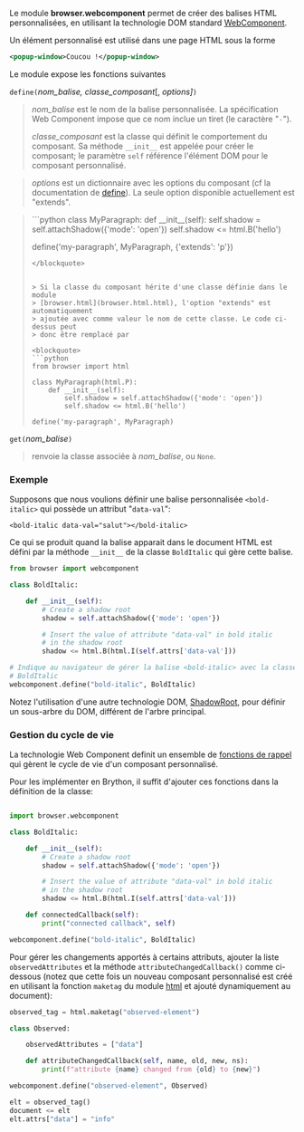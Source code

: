 Le module **browser.webcomponent** permet de créer des balises HTML
personnalisées, en utilisant la technologie DOM standard [WebComponent](https://developer.mozilla.org/en-US/docs/Web/Web_Components/Using_custom_elements).

Un élément personnalisé est utilisé dans une page HTML sous la forme

```xml
<popup-window>Coucou !</popup-window>
```

Le module expose les fonctions suivantes

`define(`_nom_balise, classe_composant_[, _options]_`)`

> _nom_balise_ est le nom de la balise personnalisée. La spécification
> Web Component impose que ce nom inclue un tiret (le caractère "`-`").
>
> _classe_composant_ est la classe qui définit le comportement du composant.
> Sa méthode `__init__` est appelée pour créer le composant; le paramètre
> `self` référence l'élément DOM pour le composant personnalisé.

> _options_ est un dictionnaire avec les options du composant
> (cf la documentation de [define](https://developer.mozilla.org/en-US/docs/Web/API/CustomElementRegistry/define)).
> La seule option disponible actuellement est "extends".

<blockquote>
```python
class MyParagraph:
    def __init__(self):
        self.shadow = self.attachShadow({'mode': 'open'})
        self.shadow <= html.B('hello')

define('my-paragraph', MyParagraph, {'extends': 'p'})
```
</blockquote>


> Si la classe du composant hérite d'une classe définie dans le module
> [browser.html](browser.html.html), l'option "extends" est automatiquement
> ajoutée avec comme valeur le nom de cette classe. Le code ci-dessus peut 
> donc être remplacé par

<blockquote>
```python
from browser import html

class MyParagraph(html.P):
    def __init__(self):
        self.shadow = self.attachShadow({'mode': 'open'})
        self.shadow <= html.B('hello')

define('my-paragraph', MyParagraph)
```
</blockquote>


`get(`_nom_balise_`)`

> renvoie la classe associée à _nom_balise_, ou `None`.

### Exemple

Supposons que nous voulions définir une balise personnalisée `<bold-italic>`
qui possède un attribut "`data-val`":

```
<bold-italic data-val="salut"></bold-italic>
```

Ce qui se produit quand la balise apparait dans le document HTML est défini
par la méthode `__init__` de la classe `BoldItalic` qui gère cette balise.

```python
from browser import webcomponent

class BoldItalic:

    def __init__(self):
        # Create a shadow root
        shadow = self.attachShadow({'mode': 'open'})

        # Insert the value of attribute "data-val" in bold italic
        # in the shadow root
        shadow <= html.B(html.I(self.attrs['data-val']))

# Indique au navigateur de gérer la balise <bold-italic> avec la classe
# BoldItalic
webcomponent.define("bold-italic", BoldItalic)
```

Notez l'utilisation d'une autre technologie DOM, [ShadowRoot](https://developer.mozilla.org/fr/docs/Web/API/ShadowRoot),
pour définir un sous-arbre du DOM, différent de l'arbre principal.

### Gestion du cycle de vie

La technologie Web Component definit un ensemble de [fonctions de rappel](https://developer.mozilla.org/en-US/docs/Web/Web_Components/Using_custom_elements#Using_the_lifecycle_callbacks)
qui gèrent le cycle de vie d'un composant personnalisé.

Pour les implémenter en Brython, il suffit d'ajouter ces fonctions dans la
définition de la classe:

```python

import browser.webcomponent

class BoldItalic:

    def __init__(self):
        # Create a shadow root
        shadow = self.attachShadow({'mode': 'open'})

        # Insert the value of attribute "data-val" in bold italic
        # in the shadow root
        shadow <= html.B(html.I(self.attrs['data-val']))

    def connectedCallback(self):
        print("connected callback", self)

webcomponent.define("bold-italic", BoldItalic)
```

Pour gérer les changements apportés à certains attributs, ajouter la liste
`observedAttributes` et la méthode  `attributeChangedCallback()` comme
ci-dessous (notez que cette fois un nouveau composant personnalisé est créé
en utilisant la fonction `maketag` du module [html](html.html) et ajouté
dynamiquement au document):

```python
observed_tag = html.maketag("observed-element")

class Observed:

    observedAttributes = ["data"]

    def attributeChangedCallback(self, name, old, new, ns):
        print(f"attribute {name} changed from {old} to {new}")

webcomponent.define("observed-element", Observed)

elt = observed_tag()
document <= elt
elt.attrs["data"] = "info"
```
